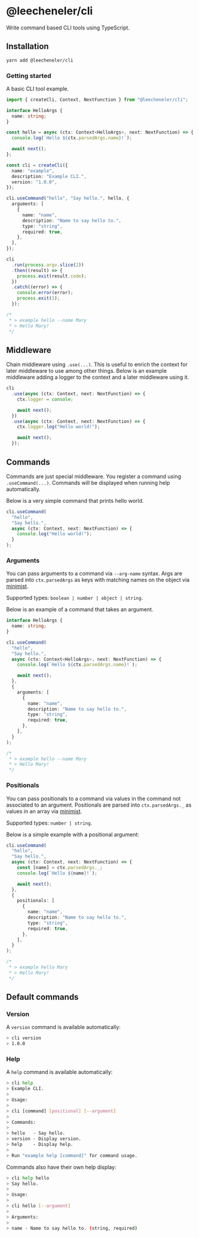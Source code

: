 # @leecheneler/cli

Write command based CLI tools using TypeScript.

## Installation

```sh
yarn add @leecheneler/cli
```

### Getting started

A basic CLI tool example.

```ts
import { createCli, Context, NextFunction } from "@leecheneler/cli";

interface HelloArgs {
  name: string;
}

const hello = async (ctx: Context<HelloArgs>, next: NextFunction) => {
  console.log(`Hello ${ctx.parsedArgs.name}!`);

  await next();
};

const cli = createCli({
  name: "example",
  description: "Example CLI.",
  version: "1.0.0",
});

cli.useCommand("hello", "Say hello.", hello, {
  arguments: [
    {
      name: "name",
      description: "Name to say hello to.",
      type: "string",
      required: true,
    },
  ],
});

cli
  .run(process.argv.slice(2))
  .then((result) => {
    process.exit(result.code);
  })
  .catch((error) => {
    console.error(error);
    process.exit(1);
  });

/*
 * > example hello --name Mary
 * > Hello Mary!
 */
```

## Middleware

Chain middleware using `.use(...)`. This is useful to enrich the context for later middleware to use among other things. Below is an example middleware adding a logger to the context and a later middleware using it.

```ts
cli
  .use(async (ctx: Context, next: NextFunction) => {
    ctx.logger = console;

    await next();
  })
  .use(async (ctx: Context, next: NextFunction) => {
    ctx.logger.log("Hello world!");

    await next();
  });
```

## Commands

Commands are just special middleware. You register a command using `.useCommand(...)`. Commands will be displayed when running help automatically.

Below is a very simple command that prints hello world.

```ts
cli.useCommand(
  "hello",
  "Say hello.",
  async (ctx: Context, next: NextFunction) => {
    console.log("Hello world!");
  }
);
```

### Arguments

You can pass arguments to a command via `--arg-name` syntax. Args are parsed into `ctx.parsedArgs` as keys with matching names on the object via [minimist](https://www.npmjs.com/package/minimist).

Supported types: `boolean | number | object | string`.

Below is an example of a command that takes an argument.

```ts
interface HelloArgs {
  name: string;
}

cli.useCommand(
  "hello",
  "Say hello.",
  async (ctx: Context<HelloArgs>, next: NextFunction) => {
    console.log(`Hello ${ctx.parsedArgs.name}!`);

    await next();
  },
  {
    arguments: [
      {
        name: "name",
        description: "Name to say hello to.",
        type: "string",
        required: true,
      },
    ],
  }
);

/*
 * > example hello --name Mary
 * > Hello Mary!
 */
```

### Positionals

You can pass positionals to a command via values in the command not associated to an argument. Positionals are parsed into `ctx.parsedArgs._` as values in an array via [minimist](https://www.npmjs.com/package/minimist).

Supported types: `number | string`.

Below is a simple example with a positional argument:

```ts
cli.useCommand(
  "hello",
  "Say hello.",
  async (ctx: Context, next: NextFunction) => {
    const [name] = ctx.parsedArgs._;
    console.log(`Hello ${name}!`);

    await next();
  },
  {
    positionals: [
      {
        name: "name",
        description: "Name to say hello to.",
        type: "string",
        required: true,
      },
    ],
  }
);

/*
 * > example hello Mary
 * > Hello Mary!
 */
```

## Default commands

### Version

A `version` command is available automatically:

```sh
> cli version
> 1.0.0
```

### Help

A `help` command is available automatically:

```sh
> cli help
> Example CLI.
>
> Usage:
>
> cli [command] [positional] [--argument]
>
> Commands:
>
> hello   - Say hello.
> version - Display version.
> help    - Display help.
>
> Run "example help [command]" for command usage.
```

Commands also have their own help display:

```sh
> cli help hello
> Say hello.
>
> Usage:
>
> cli hello [--argument]
>
> Arguments:
>
> name - Name to say hello to. (string, required)
```
